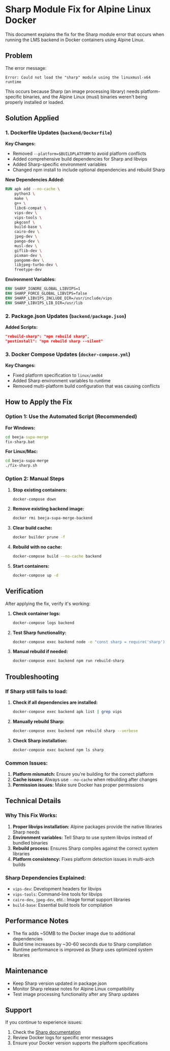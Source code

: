 # Sharp Module Fix for Alpine Linux Docker

This document explains the fix for the Sharp module error that occurs when running the LMS backend in Docker containers using Alpine Linux.

## Problem

The error message:
```
Error: Could not load the "sharp" module using the linuxmusl-x64 runtime
```

This occurs because Sharp (an image processing library) needs platform-specific binaries, and the Alpine Linux (musl) binaries weren't being properly installed or loaded.

## Solution Applied

### 1. Dockerfile Updates (`backend/Dockerfile`)

**Key Changes:**
- Removed `--platform=$BUILDPLATFORM` to avoid platform conflicts
- Added comprehensive build dependencies for Sharp and libvips
- Added Sharp-specific environment variables
- Changed npm install to include optional dependencies and rebuild Sharp

**New Dependencies Added:**
```dockerfile
RUN apk add --no-cache \
    python3 \
    make \
    g++ \
    libc6-compat \
    vips-dev \
    vips-tools \
    pkgconf \
    build-base \
    cairo-dev \
    jpeg-dev \
    pango-dev \
    musl-dev \
    giflib-dev \
    pixman-dev \
    pangomm-dev \
    libjpeg-turbo-dev \
    freetype-dev
```

**Environment Variables:**
```dockerfile
ENV SHARP_IGNORE_GLOBAL_LIBVIPS=1
ENV SHARP_FORCE_GLOBAL_LIBVIPS=false
ENV SHARP_LIBVIPS_INCLUDE_DIR=/usr/include/vips
ENV SHARP_LIBVIPS_LIB_DIR=/usr/lib
```

### 2. Package.json Updates (`backend/package.json`)

**Added Scripts:**
```json
"rebuild-sharp": "npm rebuild sharp",
"postinstall": "npm rebuild sharp --silent"
```

### 3. Docker Compose Updates (`docker-compose.yml`)

**Key Changes:**
- Fixed platform specification to `linux/amd64`
- Added Sharp environment variables to runtime
- Removed multi-platform build configuration that was causing conflicts

## How to Apply the Fix

### Option 1: Use the Automated Script (Recommended)

**For Windows:**
```cmd
cd beeja-supa-merge
fix-sharp.bat
```

**For Linux/Mac:**
```bash
cd beeja-supa-merge
./fix-sharp.sh
```

### Option 2: Manual Steps

1. **Stop existing containers:**
   ```bash
   docker-compose down
   ```

2. **Remove existing backend image:**
   ```bash
   docker rmi beeja-supa-merge-backend
   ```

3. **Clear build cache:**
   ```bash
   docker builder prune -f
   ```

4. **Rebuild with no cache:**
   ```bash
   docker-compose build --no-cache backend
   ```

5. **Start containers:**
   ```bash
   docker-compose up -d
   ```

## Verification

After applying the fix, verify it's working:

1. **Check container logs:**
   ```bash
   docker-compose logs backend
   ```

2. **Test Sharp functionality:**
   ```bash
   docker-compose exec backend node -e "const sharp = require('sharp'); console.log('Sharp version:', sharp.versions); console.log('Sharp loaded successfully!');"
   ```

3. **Manual rebuild if needed:**
   ```bash
   docker-compose exec backend npm run rebuild-sharp
   ```

## Troubleshooting

### If Sharp still fails to load:

1. **Check if all dependencies are installed:**
   ```bash
   docker-compose exec backend apk list | grep vips
   ```

2. **Manually rebuild Sharp:**
   ```bash
   docker-compose exec backend npm rebuild sharp --verbose
   ```

3. **Check Sharp installation:**
   ```bash
   docker-compose exec backend npm ls sharp
   ```

### Common Issues:

1. **Platform mismatch:** Ensure you're building for the correct platform
2. **Cache issues:** Always use `--no-cache` when rebuilding after changes
3. **Permission issues:** Make sure Docker has proper permissions

## Technical Details

### Why This Fix Works:

1. **Proper libvips installation:** Alpine packages provide the native libraries Sharp needs
2. **Environment variables:** Tell Sharp to use system libvips instead of bundled binaries
3. **Rebuild process:** Ensures Sharp compiles against the correct system libraries
4. **Platform consistency:** Fixes platform detection issues in multi-arch builds

### Sharp Dependencies Explained:

- `vips-dev`: Development headers for libvips
- `vips-tools`: Command-line tools for libvips
- `cairo-dev`, `jpeg-dev`, etc.: Image format support libraries
- `build-base`: Essential build tools for compilation

## Performance Notes

- The fix adds ~50MB to the Docker image due to additional dependencies
- Build time increases by ~30-60 seconds due to Sharp compilation
- Runtime performance is improved as Sharp uses optimized system libraries

## Maintenance

- Keep Sharp version updated in package.json
- Monitor Sharp release notes for Alpine Linux compatibility
- Test image processing functionality after any Sharp updates

## Support

If you continue to experience issues:

1. Check the [Sharp documentation](https://sharp.pixelplumbing.com/install)
2. Review Docker logs for specific error messages
3. Ensure your Docker version supports the platform specifications
